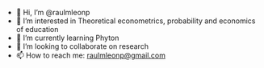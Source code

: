 - 👋 Hi, I’m @raulmleonp
- 👀 I’m interested in Theoretical econometrics, probability and economics of education
- 🌱 I’m currently learning Phyton
- 💞️ I’m looking to collaborate on research 
- 📫 How to reach me: raulmleonp@gmail.com

<!---
raulmleonp/raulmleonp is a ✨ special ✨ repository because its `README.md` (this file) appears on your GitHub profile.
You can click the Preview link to take a look at your changes.
--->
